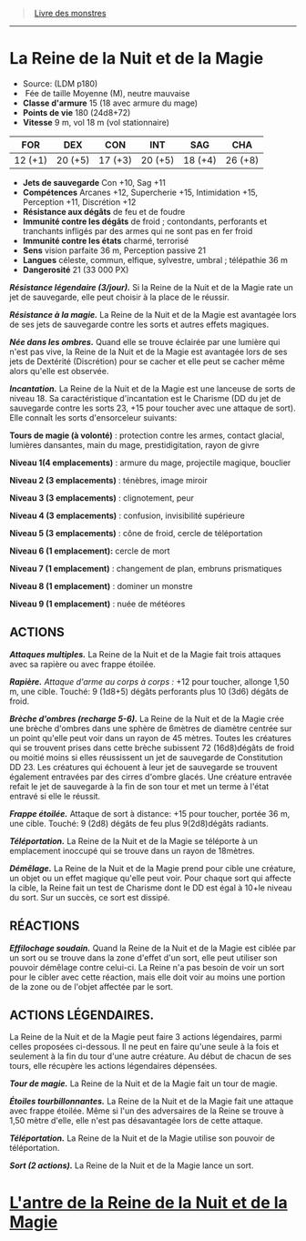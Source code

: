 ﻿> [Livre des monstres](tome_of_beasts.md)

---

# La Reine de la Nuit et de la Magie

- Source: (LDM p180)
-  Fée de taille Moyenne (M), neutre mauvaise
- **Classe d'armure** 15 (18 avec armure du mage)
- **Points de vie** 180 (24d8+72)
- **Vitesse** 9 m, vol 18 m (vol stationnaire)

|FOR|DEX|CON|INT|SAG|CHA|
|---|---|---|---|---|---|
|12 (+1)|20 (+5)|17 (+3)|20 (+5)|18 (+4)|26 (+8)|

- **Jets de sauvegarde** Con +10, Sag +11
- **Compétences** Arcanes +12, Supercherie +15, Intimidation +15, Perception +11, Discrétion +12
- **Résistance aux dégâts** de feu et de foudre
- **Immunité contre les dégâts** de froid ; contondants, perforants et tranchants infligés par des armes qui ne sont pas en fer froid
- **Immunité contre les états** charmé, terrorisé
- **Sens** vision parfaite 36 m, Perception passive 21
- **Langues** céleste, commun, elfique, sylvestre, umbral ; télépathie 36 m
- **Dangerosité** 21 (33 000 PX)

**_Résistance légendaire (3/jour)._** Si la Reine de la Nuit et de la Magie rate un jet de sauvegarde, elle peut choisir à la place de le réussir.

**_Résistance à la magie._** La Reine de la Nuit et de la Magie est avantagée lors de ses jets de sauvegarde contre les sorts et autres effets magiques.

**_Née dans les ombres._** Quand elle se trouve éclairée par une lumière qui n'est pas vive, la Reine de la Nuit et de la Magie est avantagée lors de ses jets de Dextérité (Discrétion) pour se cacher et elle peut se cacher même alors qu'elle est observée.

**_Incantation._** La Reine de la Nuit et de la Magie est une lanceuse de sorts de niveau 18. Sa caractéristique d'incantation est le Charisme (DD du jet de sauvegarde contre les sorts 23, +15 pour toucher avec une attaque de sort). Elle connaît les sorts d'ensorceleur suivants:

**Tours de magie (à volonté)** : protection contre les armes, contact glacial, lumières dansantes, main du mage, prestidigitation, rayon de givre

**Niveau 1(4 emplacements)** : armure du mage, projectile magique, bouclier

**Niveau 2 (3 emplacements)** : ténèbres, image miroir

**Niveau 3 (3 emplacements)** : clignotement, peur

**Niveau 4 (3 emplacements)** : confusion, invisibilité supérieure

**Niveau 5 (3 emplacements)** : cône de froid, cercle de téléportation

**Niveau 6 (1 emplacement):** cercle de mort

**Niveau 7 (1 emplacement)** : changement de plan, embruns prismatiques

**Niveau 8 (1 emplacement)** : dominer un monstre

**Niveau 9 (1 emplacement)** : nuée de météores

## ACTIONS

**_Attaques multiples._** La Reine de la Nuit et de la Magie fait trois attaques avec sa rapière ou avec frappe étoilée.

**_Rapière._** _Attaque d'arme au corps à corps :_ +12 pour toucher, allonge 1,50 m, une cible. Touché: 9 (1d8+5) dégâts perforants plus 10 (3d6) dégâts de froid.

**_Brèche d'ombres (recharge 5-6)._** La Reine de la Nuit et de la Magie crée une brèche d'ombres dans une sphère de 6mètres de diamètre centrée sur un point qu'elle peut voir dans un rayon de 45 mètres. Toutes les créatures qui se trouvent prises dans cette brèche subissent 72 (16d8)dégâts de froid ou moitié moins si elles réussissent un jet de sauvegarde de Constitution DD 23. Les créatures qui échouent à leur jet de sauvegarde se trouvent également entravées par des cirres d'ombre glacés. Une créature entravée refait le jet de sauvegarde à la fin de son tour et met un terme à l'état entravé si elle le réussit.

**_Frappe étoilée._** Attaque de sort à distance: +15 pour toucher, portée 36 m, une cible. Touché: 9 (2d8) dégâts de feu plus 9(2d8)dégâts radiants.

**_Téléportation._** La Reine de la Nuit et de la Magie se téléporte à un emplacement inoccupé qui se trouve dans un rayon de 18mètres.

**_Démêlage._** La Reine de la Nuit et de la Magie prend pour cible une créature, un objet ou un effet magique qu'elle peut voir. Pour chaque sort qui affecte la cible, la Reine fait un test de Charisme dont le DD est égal à 10+le niveau du sort. Sur un succès, ce sort est dissipé.

## RÉACTIONS

**_Effilochage soudain._** Quand la Reine de la Nuit et de la Magie est ciblée par un sort ou se trouve dans la zone d'effet d'un sort, elle peut utiliser son pouvoir démêlage contre celui-ci. La Reine n'a pas besoin de voir un sort pour le cibler avec cette réaction, mais elle doit voir au moins une portion de la zone ou de l'objet affectée par le sort.

## ACTIONS LÉGENDAIRES.

La Reine de la Nuit et de la Magie peut faire 3 actions légendaires, parmi celles proposées ci-dessous. Il ne peut en faire qu'une seule à la fois et seulement à la fin du tour d'une autre créature. Au début de chacun de ses tours, elle récupère les actions légendaires dépensées.

**_Tour de magie._** La Reine de la Nuit et de la Magie fait un tour de magie.

**_Étoiles tourbillonnantes._** La Reine de la Nuit et de la Magie fait une attaque avec frappe étoilée. Même si l'un des adversaires de la Reine se trouve à 1,50 mètre d'elle, elle n'est pas désavantagée lors de cette attaque.

**_Téléportation._** La Reine de la Nuit et de la Magie utilise son pouvoir de téléportation.

**_Sort (2 actions)._** La Reine de la Nuit et de la Magie lance un sort.

# [L'antre de la Reine de la Nuit et de la Magie](tome_of_beasts_lantre_de_la_reine_de_la_nuit_et_de_la_magie.md)

